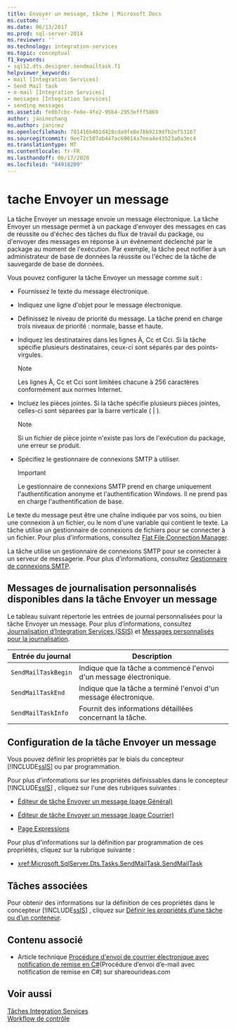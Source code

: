 ```yaml
---
title: Envoyer un message, tâche | Microsoft Docs
ms.custom: ''
ms.date: 06/13/2017
ms.prod: sql-server-2014
ms.reviewer: ''
ms.technology: integration-services
ms.topic: conceptual
f1_keywords:
- sql12.dts.designer.sendmailtask.f1
helpviewer_keywords:
- mail [Integration Services]
- Send Mail task
- e-mail [Integration Services]
- messages [Integration Services]
- sending messages
ms.assetid: fe0b7cbc-fe8e-4fe2-95b4-2953efff5869
author: janinezhang
ms.author: janinez
ms.openlocfilehash: 701416b401d428cda9fe0e78b9219dfb2ef53167
ms.sourcegitcommit: 9ee72c507ab447ac69014a7eea4e43523a0a3ec4
ms.translationtype: MT
ms.contentlocale: fr-FR
ms.lasthandoff: 06/17/2020
ms.locfileid: "84918209"
---
```

# <a name="send-mail-task"></a>tache Envoyer un message
  La tâche Envoyer un message envoie un message électronique. La tâche Envoyer un message permet à un package d'envoyer des messages en cas de réussite ou d'échec des tâches du flux de travail du package, ou d'envoyer des messages en réponse à un événement déclenché par le package au moment de l'exécution. Par exemple, la tâche peut notifier à un administrateur de base de données la réussite ou l'échec de la tâche de sauvegarde de base de données.  
  
 Vous pouvez configurer la tâche Envoyer un message comme suit :  
  
-   Fournissez le texte du message électronique.  
  
-   Indiquez une ligne d'objet pour le message électronique.  
  
-   Définissez le niveau de priorité du message. La tâche prend en charge trois niveaux de priorité : normale, basse et haute.  
  
-   Indiquez les destinataires dans les lignes À, Cc et Cci. Si la tâche spécifie plusieurs destinataires, ceux-ci sont séparés par des points-virgules.  
  
    > [!NOTE]  
    >  Les lignes À, Cc et Cci sont limitées chacune à 256 caractères conformément aux normes Internet.  
  
-   Incluez les pièces jointes. Si la tâche spécifie plusieurs pièces jointes, celles-ci sont séparées par la barre verticale ( | ).  
  
    > [!NOTE]  
    >  Si un fichier de pièce jointe n'existe pas lors de l'exécution du package, une erreur se produit.  
  
-   Spécifiez le gestionnaire de connexions SMTP à utiliser.  
  
    > [!IMPORTANT]  
    >  Le gestionnaire de connexions SMTP prend en charge uniquement l'authentification anonyme et l'authentification Windows. Il ne prend pas en charge l'authentification de base.  
  
 Le texte du message peut être une chaîne indiquée par vos soins, ou bien une connexion à un fichier, ou le nom d'une variable qui contient le texte. La tâche utilise un gestionnaire de connexions de fichiers pour se connecter à un fichier. Pour plus d'informations, consultez [Flat File Connection Manager](../connection-manager/file-connection-manager.md).  
  
 La tâche utilise un gestionnaire de connexions SMTP pour se connecter à un serveur de messagerie. Pour plus d’informations, consultez [Gestionnaire de connexions SMTP](../connection-manager/smtp-connection-manager.md).  
  
## <a name="custom-logging-messages-available-on-the-send-mail-task"></a>Messages de journalisation personnalisés disponibles dans la tâche Envoyer un message  
 Le tableau suivant répertorie les entrées de journal personnalisées pour la tâche Envoyer un message. Pour plus d’informations, consultez [Journalisation d’Integration Services &#40;SSIS&#41;](../performance/integration-services-ssis-logging.md) et [Messages personnalisés pour la journalisation](../custom-messages-for-logging.md).  
  
|Entrée du journal|Description|  
|---------------|-----------------|  
|`SendMailTaskBegin`|Indique que la tâche a commencé l'envoi d'un message électronique.|  
|`SendMailTaskEnd`|Indique que la tâche a terminé l'envoi d'un message électronique.|  
|`SendMailTaskInfo`|Fournit des informations détaillées concernant la tâche.|  
  
## <a name="configuring-the-send-mail-task"></a>Configuration de la tâche Envoyer un message  
 Vous pouvez définir les propriétés par le biais du concepteur [!INCLUDE[ssIS](../../includes/ssis-md.md)] ou par programmation.  
  
 Pour plus d'informations sur les propriétés définissables dans le concepteur [!INCLUDE[ssIS](../../includes/ssis-md.md)] , cliquez sur l'une des rubriques suivantes :  
  
-   [Éditeur de tâche Envoyer un message &#40;page Général&#41;](../general-page-of-integration-services-designers-options.md)  
  
-   [Éditeur de tâche Envoyer un message &#40;page Courrier&#41;](../send-mail-task-editor-mail-page.md)  
  
-   [Page Expressions](../expressions/expressions-page.md)  
  
 Pour plus d'informations sur la définition par programmation de ces propriétés, cliquez sur la rubrique suivante :  
  
-   <xref:Microsoft.SqlServer.Dts.Tasks.SendMailTask.SendMailTask>  
  
## <a name="related-tasks"></a>Tâches associées  
 Pour obtenir des informations sur la définition de ces propriétés dans le concepteur [!INCLUDE[ssIS](../../includes/ssis-md.md)] , cliquez sur [Définir les propriétés d’une tâche ou d’un conteneur](../set-the-properties-of-a-task-or-container.md).  
  
## <a name="related-content"></a>Contenu associé  
  
-   Article technique [Procédure d'envoi de courrier électronique avec notification de remise en C#](https://go.microsoft.com/fwlink/?LinkId=237625)(Procédure d’envoi d’e-mail avec notification de remise en C#) sur shareourideas.com  
  
## <a name="see-also"></a>Voir aussi  
 [Tâches Integration Services](integration-services-tasks.md)   
 [Workflow de contrôle](control-flow.md)  
  
  
